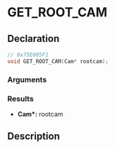 # GET_ROOT_CAM

## Declaration
```cpp
// 0x75E005F1
void GET_ROOT_CAM(Cam* rootcam);
```

### Arguments

### Results
- **Cam\*:** rootcam

## Description
